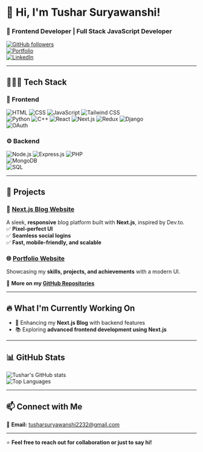 # 👋 Hi, I'm Tushar Suryawanshi!  

### 🚀 Frontend Developer | Full Stack JavaScript Developer  

[![GitHub followers](https://img.shields.io/github/followers/iamtushar28?style=social)](https://github.com/iamtushar28)  
[![Portfolio](https://img.shields.io/badge/Portfolio-Visit-brightgreen)](https://tushar28.vercel.app)  
[![LinkedIn](https://img.shields.io/badge/LinkedIn-Connect-blue)](https://www.linkedin.com/in/tushar-suryawanshi-599806299)  

---

## 👨🏻‍💻 Tech Stack  

### 🎨 Frontend  
![HTML](https://img.shields.io/badge/HTML5-E34F26?style=for-the-badge&logo=html5&logoColor=white)  ![CSS](https://img.shields.io/badge/CSS3-1572B6?style=for-the-badge&logo=css3&logoColor=white)  ![JavaScript](https://img.shields.io/badge/JavaScript-F7DF1E?style=for-the-badge&logo=javascript&logoColor=black)  ![Tailwind CSS](https://img.shields.io/badge/Tailwind_CSS-38B2AC?style=for-the-badge&logo=tailwind-css&logoColor=white)  
![Python](https://img.shields.io/badge/Python-3776AB?style=for-the-badge&logo=python&logoColor=white)
![C++](https://img.shields.io/badge/C++-00599C?style=for-the-badge&logo=c%2B%2B&logoColor=white)
![React](https://img.shields.io/badge/React-61DAFB?style=for-the-badge&logo=react&logoColor=white)  ![Next.js](https://img.shields.io/badge/Next.js-000000?style=for-the-badge&logo=nextdotjs&logoColor=white)  ![Redux](https://img.shields.io/badge/Redux-764ABC?style=for-the-badge&logo=redux&logoColor=white) ![Django](https://img.shields.io/badge/Django-092E20?style=for-the-badge&logo=django&logoColor=white)  
![OAuth](https://img.shields.io/badge/OAuth-1A73E8?style=for-the-badge&logo=oauth&logoColor=white)

### ⚙️ Backend  
![Node.js](https://img.shields.io/badge/Node.js-339933?style=for-the-badge&logo=nodedotjs&logoColor=white)  ![Express.js](https://img.shields.io/badge/Express.js-000000?style=for-the-badge&logo=express&logoColor=white)  ![PHP](https://img.shields.io/badge/PHP-777BB4?style=for-the-badge&logo=php&logoColor=white)  
![MongoDB](https://img.shields.io/badge/MongoDB-47A248?style=for-the-badge&logo=mongodb&logoColor=white)  
![SQL](https://img.shields.io/badge/SQL-CC2927?style=for-the-badge&logo=microsoft-sql-server&logoColor=white)  

---

## 📌 Projects  

### 🚀 [Next.js Blog Website](https://dev-iota-one.vercel.app/)  
A sleek, **responsive** blog platform built with **Next.js**, inspired by Dev.to.  
✅ **Pixel-perfect UI**  
✅ **Seamless social logins**  
✅ **Fast, mobile-friendly, and scalable**  

### 🌐 [Portfolio Website](https://tushar28.vercel.app/)  
Showcasing my **skills, projects, and achievements** with a modern UI.  

🔹 **More on my [GitHub Repositories](https://github.com/iamtushar28?tab=repositories)**  

---

## 🔥 What I'm Currently Working On  

- 🚀 Enhancing my **Next.js Blog** with backend features  
- 📚 Exploring **advanced frontend development using Next.js**  

---

## 📊 GitHub Stats  

![Tushar's GitHub stats](https://github-readme-stats.vercel.app/api?username=iamtushar28&show_icons=true&theme=radical)  
![Top Languages](https://github-readme-stats.vercel.app/api/top-langs/?username=iamtushar28&layout=compact&theme=radical)  

---

## 📫 Connect with Me  

📩 **Email:** tusharsuryawanshi2232@gmail.com  

---

⭐ **Feel free to reach out for collaboration or just to say hi!**  
